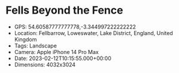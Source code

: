 # Fells Beyond the Fence

- GPS: 54.60587777777778,-3.344997222222222
- Location: Fellbarrow, Loweswater, Lake District, England, United Kingdom
- Tags: Landscape
- Camera: Apple iPhone 14 Pro Max
- Date: 2023-02-12T10:15:55.000+00:00
- Dimensions: 4032x3024

